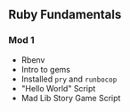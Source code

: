 ## Ruby Fundamentals

### Mod 1

- Rbenv
- Intro to gems
- Installed `pry` and `runbocop`
- "Hello World" Script
- Mad Lib Story Game Script
